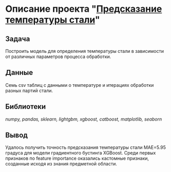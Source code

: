 # Описание проекта "[Предсказание температуры стали](steel.ipynb)"

## Задача

Построить модель для определения температуры стали в зависимости от различных параметров процесса обработки.

## Данные

Семь csv таблиц с данными о температуре и итерациях обработки разных партий стали.

## Библиотеки

*numpy, pandas, sklearn, lightgbm, xgboost, catboost, matplotlib, seaborn*

## Вывод

Удалось получить точность предсказания температуры стали MAE=5.95 градуса для модели градиентного бустинга XGBoost. Среди первых признаков по feature importance оказались кастомные признаки, созданные исходя из знания предметной области.
